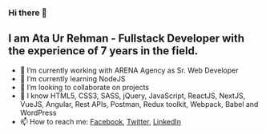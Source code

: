 ### Hi there 👋

<h2>I am Ata Ur Rehman - Fullstack Developer with the experience of 7 years in the field.</h2>


- 🔭 I’m currently working with ARENA Agency as Sr. Web Developer
- 🌱 I’m currently learning NodeJS
- 👯 I’m looking to collaborate on projects
- 💬 I know HTML5, CSS3, SASS, jQuery, JavaScript, ReactJS, NextJS, VueJS, Angular, Rest APIs, Postman, Redux toolkit, Webpack, Babel and WordPress
- 📫 How to reach me: <a href="https://www.facebook.com/ataazz/" target="_blank">Facebook</a>, <a target="_blank" href="https://www.twitter.com/ataaz/">Twitter</a>, <a href="https://www.linkedin.com/in/ataaz/" target="_blank">LinkedIn</a>
